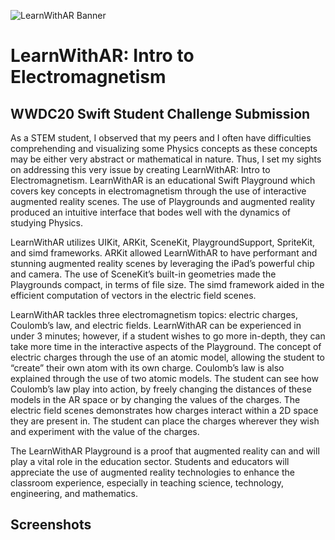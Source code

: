 ![LearnWithAR Banner](https://github.com/jadolfot/LearnWithAR/blob/master/Banner.jpg)
# LearnWithAR: Intro to Electromagnetism
## WWDC20 Swift Student Challenge Submission 

As a STEM student, I observed that my peers and I often have difficulties comprehending and visualizing some Physics concepts as these concepts may be either very abstract or mathematical in nature. Thus, I set my sights on addressing this very issue by creating LearnWithAR: Intro to Electromagnetism. LearnWithAR is an educational Swift Playground which covers key concepts in electromagnetism through the use of interactive augmented reality scenes. The use of Playgrounds and augmented reality produced an intuitive interface that bodes well with the dynamics of studying Physics. 

LearnWithAR utilizes UIKit, ARKit, SceneKit, PlaygroundSupport, SpriteKit, and simd frameworks. ARKit allowed LearnWithAR to have performant and stunning augmented reality scenes by leveraging the iPad’s powerful chip and camera. The use of SceneKit’s built-in geometries made the Playgrounds compact, in terms of file size. The simd framework aided in the efficient computation of vectors in the electric field scenes. 

LearnWithAR tackles three electromagnetism topics: electric charges, Coulomb’s law, and electric fields. LearnWithAR can be experienced in under 3 minutes; however, if a student wishes to go more in-depth, they can take more time in the interactive aspects of the Playground. The concept of electric charges through the use of an atomic model, allowing the student to “create” their own atom with its own charge. Coulomb’s law is also explained through the use of two atomic models. The student can see how Coulomb’s law play into action, by freely changing the distances of these models in the AR space or by changing the values of the charges. The electric field scenes demonstrates how charges interact within a 2D space they are present in. The student can place the charges wherever they wish and experiment with the value of the charges.

The LearnWithAR Playground is a proof that augmented reality can and will play a vital role in the education sector. Students and educators will appreciate the use of augmented reality technologies to enhance the classroom experience, especially in teaching science, technology, engineering, and mathematics.

## Screenshots
